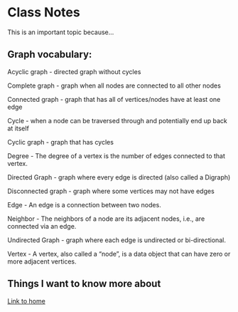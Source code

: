 # Class Notes

This is an important topic because...

## Graph vocabulary:
Acyclic graph - directed graph without cycles

Complete graph - graph when all nodes are connected to all other nodes

Connected graph - graph that has all of vertices/nodes have at least one edge

Cycle - when a node can be traversed through and potentially end up back at itself

Cyclic graph - graph that has cycles

Degree - The degree of a vertex is the number of edges connected to that vertex.

Directed Graph - graph where every edge is directed (also called a Digraph)

Disconnected graph - graph where some vertices may not have edges

Edge - An edge is a connection between two nodes.

Neighbor - The neighbors of a node are its adjacent nodes, i.e., are connected via an edge.

Undirected Graph - graph where each edge is undirected or bi-directional.

Vertex - A vertex, also called a “node”, is a data object that can have zero or more adjacent vertices.

## Things I want to know more about

[Link to home](https://mikeshen7.github.io/reading-notes)
